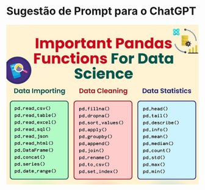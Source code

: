 # Sugestão de Prompt para o ChatGPT

![Prompt](https://github.com/ML-Passionate/Python-Libs-Public/blob/main/images/Pandas1.png)
